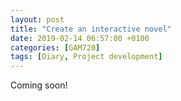 ```yaml
---
layout: post
title: "Create an interactive novel"
date: 2019-02-14 06:57:00 +0100
categories: [GAM720]
tags: [Diary, Project development]
---
```


Coming soon!
